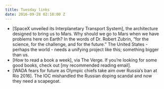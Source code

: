 ```yaml
---
title: Tuesday links
date: 2016-09-28 02:10:00 Z
---
```


- [SpaceX unveiled its Interplanetary Transport System], the architecture designed to bring us to Mars. Why should we go to Mars when we have problems here on Earth? In the words of Dr. Robert Zubrin, “for the science, for the challenge, and for the future.” The United States - perhaps the world - needs a unifying project like this; something bigger than us. 
- [How to read a book a week], via The Verge. If you’re looking for some good books, check out [my recommended reading email].  
- [WADA fears for future as Olympic chiefs take aim over Russia’s ban at Rio 2016]. The IOC mishandled the Russian doping scandal and now they need a scapegoat.